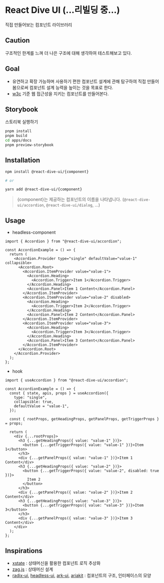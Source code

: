 # React Dive UI (...리빌딩 중...)

직접 만들어보는 컴포넌트 라이브러리

## Caution

구조적인 한계를 느껴 더 나은 구조에 대해 생각하여 테스트해보고 있다.

## Goal

- 유연하고 확장 가능하며 사용하기 편한 컴포넌트 설계에 관해 탐구하여 직접 만들어 봄으로써 컴포넌트 설계 능력을 높이는 것을 목표로 한다.
- [w3c](https://www.w3.org/WAI/ARIA/apg/patterns/) 기준 웹 접근성을 지키는 컴포넌트를 만들어본다.

## Storybook

스토리북 실행하기

```bash
pnpm install
pnpm build
cd apps/docs
pnpm preview-storybook
```

## Installation

```bash
npm install @react-dive-ui/{component}

# or

yarn add @react-dive-ui/{component}
```

> {component}는 제공하는 컴포넌트의 이름을 나타냅니다. (`@react-dive-ui/accordion`, `@react-dive-ui/dialog`, ...)

## Usage

- headless-component

```tsx
import { Accordion } from "@react-dive-ui/accordion";

const AccordionExample = () => {
  return (
    <Accordion.Provider type="single" defaultValue="value-1" collapsible>
      <Accordion.Root>
        <Accordion.ItemProvider value="value-1">
          <Accordion.Heading>
            <Accordion.Trigger>Item 1</Accordion.Trigger>
          </Accordion.Heading>
          <Accordion.Panel>Item 1 Content</Accordion.Panel>
        </Accordion.ItemProvider>
        <Accordion.ItemProvider value="value-2" disabled>
          <Accordion.Heading>
            <Accordion.Trigger>Item 2</Accordion.Trigger>
          </Accordion.Heading>
          <Accordion.Panel>Item 2 Content</Accordion.Panel>
        </Accordion.ItemProvider>
        <Accordion.ItemProvider value="value-3">
          <Accordion.Heading>
            <Accordion.Trigger>Item 3</Accordion.Trigger>
          </Accordion.Heading>
          <Accordion.Panel>Item 3 Content</Accordion.Panel>
        </Accordion.ItemProvider>
      </Accordion.Root>
    </Accordion.Provider>
  );
};
```

- hook

```tsx
import { useAccordion } from "@react-dive-ui/accordion";

const AccordionExample = () => {
  const { state, apis, props } = useAccordion({
    type: "single",
    collapsible: true,
    defaultValue = "value-1",
  });

  const { rootProps, getHeadingProps, getPanelProps, getTriggerProps } = props;

  return (
    <div {...rootProps}>
      <h3 {...getHeadingProps({ value: "value-1" })}>
        <button {...getTriggerProps({ value: "value-1" })}>Item 1</button>
      </h3>
      <div {...getPanelProps({ value: "value-1" })}>Item 1 Content</div>
      <h3 {...getHeadingProps({ value: "value-2" })}>
        <button {...getTriggerProps({ value: "value-2", disabled: true })}>
          Item 2
        </button>
      </h3>
      <div {...getPanelProps({ value: "value-2" })}>Item 2 Content</div>
      <h3 {...getHeadingProps({ value: "value-3" })}>
        <button {...getTriggerProps({ value: "value-3" })}>Item 3</button>
      </h3>
      <div {...getPanelProps({ value: "value-3" })}>Item 3 Content</div>
    </div>
  );
};
```

## Inspirations

- [xstate](https://github.com/statelyai/xstate) : 상태머신을 활용한 컴포넌트 로직 추상화
- [zag.js](https://zagjs.com/) : 상태머신 설계
- [radix-ui](https://github.com/radix-ui/primitives), [headless-ui](https://github.com/tailwindlabs/headlessui), [ark-ui](https://github.com/chakra-ui/ark), [ariakit](https://github.com/ariakit/ariakit) : 컴포넌트의 구조, 인터페이스의 모양
